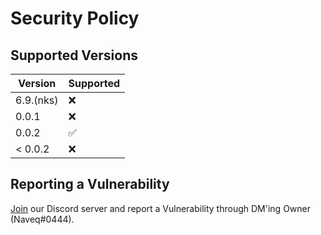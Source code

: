 # Security Policy

## Supported Versions

| Version   | Supported          |
| -------   | ------------------ |
| 6.9.(nks) | :x:                |
| 0.0.1     | :x:                |
| 0.0.2     | :white_check_mark: |
| < 0.0.2   | :x:                |

## Reporting a Vulnerability

[Join](https://cheatpack.glitch.me/discord) our Discord server and report a Vulnerability through DM'ing Owner (Naveq#0444).
